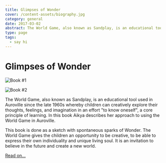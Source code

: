 ```yaml
---
title: Glimpses of Wonder
cover: /content-assets/biography.jpg
category: general
date: 2017-03-02
abstract: The World Game, also known as Sandplay, is an educational tool used in Auroville since the late 1960s whereby children can creatively explore their thoughts, feelings, and imagination in an effort "to know oneself", a core principle of learning. In this book Aikya describes her approach to using the World Game in Auroville. 
type: page
tags:
  - say hi
---
```


# Glimpses of Wonder

![Book #1](/content-assets/book/book1_580X600.jpg)

![Book #2](/content-assets/book/book2_200X300.jpg)

The World Game, also known as Sandplay, is an educational tool used in Auroville since the late 1960s whereby children can creatively explore their thoughts, feelings, and imagination in an effort "to know oneself", a core principle of learning. In this book Aikya describes her approach to using the World Game in Auroville.

This book is done as a sketch with spontaneous sparks of Wonder. The World Game gives the children an opportunity to be creative, to be able to express their own individuality and unique living soul. It is an invitation to believe in the future and create a new world.

[Read on…](https://www.auroville.com/media-c-62/book/spiritual/creative-expression-3721.html)
